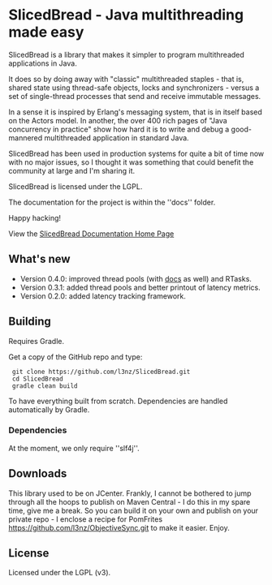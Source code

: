 SlicedBread - Java multithreading made easy
===========================================

SlicedBread is a library that makes it simpler to program multithreaded
applications in Java. 

It does so by doing away with "classic" multithreaded 
staples - that is, shared state using thread-safe objects, locks and 
synchronizers - versus a set of single-thread processes that
send and receive immutable messages. 

In a sense it is inspired by Erlang's 
messaging system, that is in itself based on the Actors model. 
In another, the over 400 rich pages of "Java concurrency 
in practice" show how hard it is to write and debug a good-mannered multithreaded
application in standard Java.

SlicedBread has been used in production systems for quite a bit of time now with no major 
issues, so I thought it was something that could benefit the community at large
and I'm sharing it.

SlicedBread is licensed under the LGPL.

The documentation for the project is within the ''docs'' folder.

Happy hacking!

View the [SlicedBread Documentation Home Page](docs/Home.md)





What's new
----------

* Version 0.4.0: improved thread pools (with [docs](docs/ThreadPools.md) as well) and RTasks.
* Version 0.3.1: added thread pools and better printout of latency metrics.
* Version 0.2.0: added latency tracking framework.


Building
--------

Requires Gradle.

Get a copy of the GitHub repo and type:

	 git clone https://github.com/l3nz/SlicedBread.git	
     cd SlicedBread
     gradle clean build

To have everything built from scratch. Dependencies are handled automatically by Gradle.


### Dependencies ###

At the moment, we only require ''slf4j''. 


Downloads
---------

This library used to be on JCenter. Frankly, I cannot be bothered to jump through all the hoops to publish on Maven Central - I do this in my spare time, give me a break. So you can build it on your own and publish on your private repo - I enclose a recipe for PomFrites https://github.com/l3nz/ObjectiveSync.git to make it easier. Enjoy.



License
-------

Licensed under the LGPL (v3).

